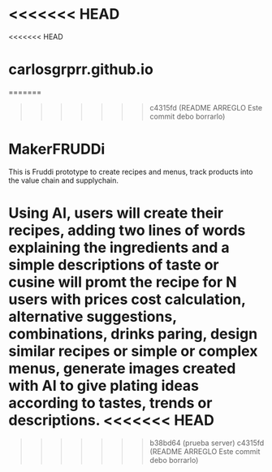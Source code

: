 <<<<<<< HEAD
=======
<<<<<<< HEAD
# carlosgrprr.github.io
=======
>>>>>>> c4315fd (README ARREGLO Este commit debo borrarlo)
# MakerFRUDDi
This is Fruddi prototype to create recipes and menus, track products into the value chain and supplychain.

Using AI, users will create their recipes, adding two lines of words explaining the ingredients and a simple descriptions of taste or cusine will promt the recipe for N users with prices cost calculation, alternative suggestions, combinations, drinks paring, design similar recipes or simple or complex menus, generate images created with AI to give plating ideas according to tastes, trends or descriptions. 
<<<<<<< HEAD
=======
>>>>>>> b38bd64 (prueba server)
>>>>>>> c4315fd (README ARREGLO Este commit debo borrarlo)

